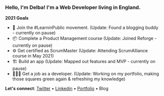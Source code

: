 ### Hello, I'm Delba! I'm a Web Developer living in England.

**2021 Goals**
- 🔭  Join the #LearninPublic movement. (Update: Found a blogging buddy - currently on pause)
- 📦  Complete a Product Management course (Update: Joined Reforge - currently on pause)
- ⚙️  Get certified as ScrumMaster (Update: Attending ScrumAlliance course in May 2021)
- 🏗️  Build an app (Update: Mapped out features and MVP - currently on pause)
- 👩🏻‍💻  Get a job as a developer. (Update: Working on my portfolio, making those squares green again & refreshing my knowledge)
 
**Let's connect**: [Twitter](https://twitter.com/delba_oliveira) • [Linkedin](https://www.linkedin.com/in/delbaoliveira/) • [Portfolio](https://delbaoliveira.com/) • Blog
